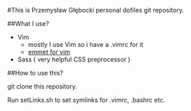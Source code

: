 #This is Przemysław Głębocki personal dofiles git repository.

##What I use?

- Vim
  - mostly I use Vim so i have a .vimrc for it
  - [emmet for vim](https://github.com/mattn/emmet-vim)
- Sass ( very helpful CSS preprocessor )

##How to use this?

git clone this repository.

Run setLinks.sh to set symlinks for .vimrc, .bashrc etc.

